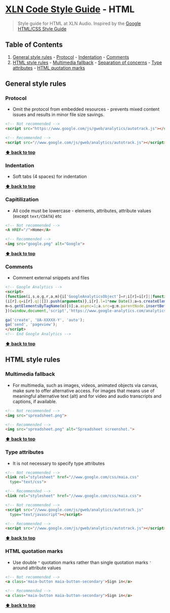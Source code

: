 # [XLN Code Style Guide](../README.md) - HTML

> Style guide for HTML at XLN Audio. Inspired by the [Google HTML/CSS Style Guide](https://google.github.io/styleguide/htmlcssguide.xml#HTML_Formatting_Rules)

## Table of Contents 
  1. [General style rules](#general-style-rules)
    - [Protocol](#protocol)
    - [Indentation](#indentation)
    - [Comments](#comments)
  1. [HTML style rules](#html-style-rules)
    - [Multimedia fallback](#multimedia-fallback)
    - [Separation of concerns](#separation-of-concerns)
    - [Type attributes](#type-attributes)
    - [HTML quotation marks](#html-quotation-marks)

## General style rules

### Protocol
* Omit the protocol from embedded resources - prevents mixed content issues and results in minor file size savings.

```html
<!-- Not recommended -->
<script src="https://www.google.com/js/gweb/analytics/autotrack.js"></script>

<!-- Recommended -->
<script src="//www.google.com/js/gweb/analytics/autotrack.js"></script>
```

**[⬆ back to top](#table-of-contents)**

### Indentation
* Soft tabs (4 spaces) for indentation 

**[⬆ back to top](#table-of-contents)**

### Capitilization 
* All code must be lowercase - elements, attributes, attribute values (except `text/CDATA`) etc

```html
<!-- Not recommended -->
<A HREF="/">Home</A>

<!-- Recommended -->
<img src="google.png" alt="Google">
```

**[⬆ back to top](#table-of-contents)**

### Comments
* Comment external snippets and files

```html
<!-- Google Analytics -->
<script>
(function(i,s,o,g,r,a,m){i['GoogleAnalyticsObject']=r;i[r]=i[r]||function(){
(i[r].q=i[r].q||[]).push(arguments)},i[r].l=1*new Date();a=s.createElement(o),
m=s.getElementsByTagName(o)[0];a.async=1;a.src=g;m.parentNode.insertBefore(a,m)
})(window,document,'script','https://www.google-analytics.com/analytics.js','ga');

ga('create', 'UA-XXXXX-Y', 'auto');
ga('send', 'pageview');
</script>
<!-- End Google Analytics -->
```

**[⬆ back to top](#table-of-contents)**

## HTML style rules

### Multimedia fallback
* For multimedia, such as images, videos, animated objects via canvas, make sure to offer alternative access. For images that means use of meaningful alternative text (alt) and for video and audio transcripts and captions, if available.

```html
<!-- Not recommended -->
<img src="spreadsheet.png">

<!-- Recommended -->
<img src="spreadsheet.png" alt="Spreadsheet screenshot.">
```

**[⬆ back to top](#table-of-contents)**

### Type attributes
* It is not necessary to specify type attributes 

```html
<!-- Not recommended -->
<link rel="stylesheet" href="//www.google.com/css/maia.css"
  type="text/css">

<!-- Recommended -->
<link rel="stylesheet" href="//www.google.com/css/maia.css">

<!-- Not recommended -->
<script src="//www.google.com/js/gweb/analytics/autotrack.js"
  type="text/javascript"></script>

<!-- Recommended -->
<script src="//www.google.com/js/gweb/analytics/autotrack.js"></script>
```

**[⬆ back to top](#table-of-contents)**

### HTML quotation marks
* Use double `"` quotation marks rather than single quotation marks `'` around attribute values
```html 
<!-- Not recommended -->
<a class='maia-button maia-button-secondary'>Sign in</a>

<!-- Recommended -->
<a class="maia-button maia-button-secondary">Sign in</a>
```

**[⬆ back to top](#table-of-contents)**